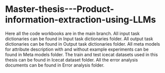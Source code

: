 # Master-thesis---Product-information-extraction-using-LLMs

Here all the code workbooks are in the main branch.
All input task dictionaries can be found in Input task dictionaries folder.
All output task dictionaries can be found in Output task dictionaries folder.
All meta models for attribute description with and without example experiments can be found in Meta models folder.
The train and test icecat datasets used in this thesis can be found in Icecat dataset folder.
All the error analysis documents can be found in Error analysis folder.
